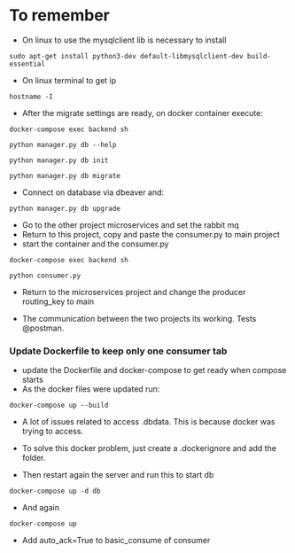 # To remember

 - On linux to use the mysqlclient lib is necessary to install
```commandline
sudo apt-get install python3-dev default-libmysqlclient-dev build-essential
```

 - On linux terminal to get ip
```commandline
hostname -I
```

 - After the migrate settings are ready, on docker container execute:
```commandline
docker-compose exec backend sh
```
```commandline
python manager.py db --help
```
```commandline
python manager.py db init
```
```commandline
python manager.py db migrate
```

- Connect on database via dbeaver and:
```commandline
python manager.py db upgrade
```
 - Go to the other project microservices and set the rabbit mq
 - Return to this project, copy and paste the consumer.py to main project
 - start the container and the consumer.py
```commandline
docker-compose exec backend sh
```
```commandline
python consumer.py
```
 - Return to the microservices project and change the 
   producer routing_key to main

 - The communication between the two projects its working. Tests @postman.

### Update Dockerfile to keep only one consumer tab
 - update the Dockerfile and docker-compose to get ready when compose starts
 - As the docker files were updated run:
```unix
docker-compose up --build
```
 - A lot of issues related to access .dbdata. This is because docker was trying to access.
 - To solve this docker problem, just create a .dockerignore and add the folder.

 - Then restart again the server and run this to start db
```unix
docker-compose up -d db
```
 - And again
```unix
docker-compose up
```
 - Add auto_ack=True to basic_consume of consumer